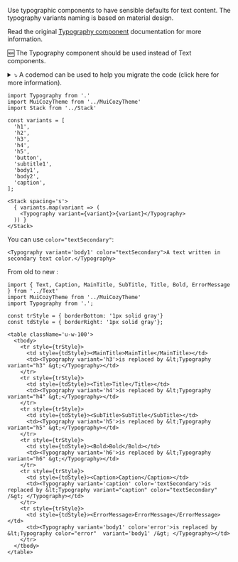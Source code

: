 Use typographic components to have sensible defaults for text
content. The typography variants naming is based on material design.

Read the original [Typography component](https://material-ui.com/components/typography/)
documentation for more information.

🆕 The Typography component should be used instead of Text components.

<details>
<summary>⤵️ A codemod can be used to help you migrate the code (click here for more information).</summary>

```bash
npm install -g jscodeshift
jscodeshift -t node_modules/cozy-ui/codemods/transform-typography.js --parser babel src/
```

</details>

```
import Typography from '.'
import MuiCozyTheme from '../MuiCozyTheme'
import Stack from '../Stack'

const variants = [
  'h1',
  'h2',
  'h3',
  'h4',
  'h5',
  'button',
  'subtitle1',
  'body1',
  'body2',
  'caption',
];

<Stack spacing='s'>
  { variants.map(variant => (
    <Typography variant={variant}>{variant}</Typography>
  )) }
</Stack>
```

You can use `color="textSecondary"`:

```
<Typography variant='body1' color="textSecondary">A text written in secondary text color.</Typography>
```

From old to new :

```
import { Text, Caption, MainTitle, SubTitle, Title, Bold, ErrorMessage } from '../Text'
import MuiCozyTheme from '../MuiCozyTheme'
import Typography from '.';

const trStyle = { borderBottom: '1px solid gray'}
const tdStyle = { borderRight: '1px solid gray'};

<table className='u-w-100'>
  <tbody>
    <tr style={trStyle}>
      <td style={tdStyle}><MainTitle>MainTitle</MainTitle></td>
      <td><Typography variant='h3'>is replaced by &lt;Typography variant="h3" &gt;</Typography></td>
    </tr>
    <tr style={trStyle}>
      <td style={tdStyle}><Title>Title</Title></td>
      <td><Typography variant='h4'>is replaced by &lt;Typography variant="h4" &gt;</Typography></td>
    </tr>
    <tr style={trStyle}>
      <td style={tdStyle}><SubTitle>SubTitle</SubTitle></td>
      <td><Typography variant='h5'>is replaced by &lt;Typography variant="h5" &gt;</Typography></td>
    </tr>
    <tr style={trStyle}>
      <td style={tdStyle}><Bold>Bold</Bold></td>
      <td><Typography variant='h6'>is replaced by &lt;Typography variant="h6" &gt;</Typography></td>
    </tr>
    <tr style={trStyle}>
      <td style={tdStyle}><Caption>Caption</Caption></td>
      <td><Typography variant='caption' color='textSecondary'>is replaced by &lt;Typography variant="caption" color="textSecondary" /&gt; </Typography></td>
    </tr>
    <tr style={trStyle}>
      <td style={tdStyle}><ErrorMessage>ErrorMessage</ErrorMessage></td>
      <td><Typography variant='body1' color='error'>is replaced by &lt;Typography color="error"  variant='body1' /&gt; </Typography></td>
    </tr>
  </tbody>
</table>

```
